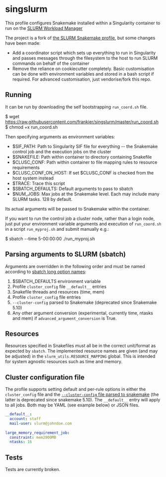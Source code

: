 # singslurm

This profile configures Snakemake installed within a Singularity container to run on the [SLURM Workload Manager](https://slurm.schedmd.com/)

The project is a fork of [the SLURM Snakemake
profile](https://github.com/Snakemake-Profiles/slurm), but some changes have
been made:

  * Add a coordinator script which sets up everything to run in Singularity and passes messages through the filesystem to the host to run SLURM commands on behalf of the container
  * Remove the reliance on cookiecutter completely. Basic customisation can be done with environment variables and stored in a bash script if required. For advanced customisation, just vendorise/fork this repo.

## Running
It can be run by downloading the self bootstrapping `run_coord.sh` file.

  $ wget https://raw.githubusercontent.com/frankier/singslurm/master/run_coord.sh
  $ chmod +x run_coord.sh

Then specifying arguments as environment variables:

 * $SIF_PATH: Path to Singularity SIF file for everything -- the Snakemake
   control job and the execution jobs on the cluster
 * $SNAKEFILE: Path within container to directory containing Snakefile
 * $CLUSC_CONF: Path within container to file mapping rules to resource requirements
 * $CLUSC_CONF_ON_HOST: If set $CLUSC_CONF is checked from the host system instead
 * $TRACE: Trace this script
 * $SBATCH_DEFAULTS: Default arguments to pass to sbatch
 * $NUM_JOBS: Max jobs at the Snakemake level. Each may include many SLURM tasks. 128 by default.

Its actual arguments will be passed to Snakemake within the container.

If you want to run the control job a cluster node, rather than a login node,
just put your environment variable arguments and execution of `run_coord.sh` in
a script `run_myproj.sh` and submit manually e.g.:

  $ sbatch --time 5-00:00:00 ./run_myproj.sh

## Parsing arguments to SLURM (sbatch)
Arguments are overridden in the following order and must be named according to
[sbatch long option names](https://slurm.schedmd.com/sbatch.html):

1) $SBATCH_DEFAULTS environment variable
2) Profile `cluster_config` file `__default__` entries
3) Snakefile threads and resources (time, mem)
4) Profile `cluster_config` file <rulename> entries
5) `--cluster-config` parsed to Snakemake (deprecated since Snakemake 5.10)
6) Any other argument conversion (experimental, currently time, ntasks and mem) if `advanced_argument_conversion` is True.

## Resources
Resources specified in Snakefiles must all be in the correct unit/format as expected by `sbatch`.
The implemented resource names are given (and may be adjusted) in the `slurm_utils.RESOURCE_MAPPING` global.
This is intended for system agnostic resources such as time and memory.

## Cluster configuration file
The profile supports setting default and per-rule options in either the `cluster_config` file and
the [`--cluster-config` file parsed to snakemake](https://snakemake.readthedocs.io/en/stable/snakefiles/configuration.html#cluster-configuration-deprecated)
(the latter is deprecated since snakemake 5.10). The `__default__` entry will apply to all jobs. Both may be YAML (see example
below) or JSON files.

```yaml
__default__:
  account: staff
  mail-user: slurm@johndoe.com
  
large_memory_requirement_job:
  constraint: mem2000MB
  ntasks: 16
```


## Tests
Tests are currently broken.
